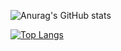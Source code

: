 ![Anurag's GitHub stats](https://github-readme-stats.vercel.app/api?username=qwert45hi&show_icons=true&count_private=true&theme=dark)

[![Top Langs](https://github-readme-stats.vercel.app/api/top-langs/?username=qwert45hi&show_icons=true&count_private=true&theme=dark&layout=compact&langs_count=8)](https://github.com/anuraghazra/github-readme-stats)
